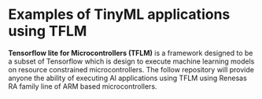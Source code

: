 # Examples of TinyML applications using TFLM

**Tensorflow lite for Microcontrollers (TFLM)** is a framework designed to be a subset of Tensorflow which is design to execute machine learning models on resource constrained microcontrollers. 
The follow repository will provide anyone the ability of executing AI applications using TFLM using Renesas RA family line of ARM based microcontrollers.
